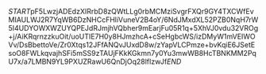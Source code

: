 $START$pF5LwzjADEdzXIRrbD8zQWtLLg0rbMCMziSvgrFXQr9GY4TXCWfEvMIAULWJ2R7YqWB6DzNHCcFHliVuneV2B4oY/6NdJMxdXL52PZB0NqH7rW5I4UDYOWXWZUYQPEJdRJmjhVQbher9mEarjFu05R1q+5XhVJ0vdu32VROg+j/AiKRqrnzzkuOit/uoUTIE7H0y8HJmzhcA+cSeHgbcWS/izDMyW1mVEIWOVv/DsBbettoVe/Zr0Xtqs12JFfANQvJUxdD8w/zYapVLCPmze+bvKqiE6JSetEsoO8FWLkqvajhSFi5mSS9zTAUjFKkKGkmn7y0Yu3mwWB8HcTBNKMM2PqU7x/a7LMBN9YL9PXUZRawU6QnDjOq28lfIzwJf$END$